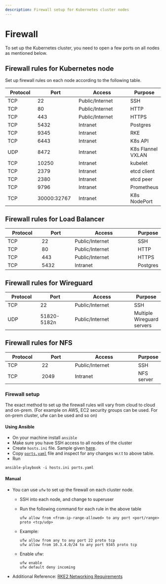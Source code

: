```yaml
---
description: Firewall setup for Kubernetes cluster nodes
---
```


# Firewall

To set up the Kubernetes cluster, you need to open a few ports on all nodes as mentioned below.&#x20;

## Firewall rules for Kubernetes node

Set up firewall rules on each node according to the following table.&#x20;

<table><thead><tr><th width="126">Protocol</th><th width="144">Port</th><th width="272">Access</th><th>Purpose</th></tr></thead><tbody><tr><td>TCP</td><td>22</td><td>Public/Internet</td><td>SSH</td></tr><tr><td>TCP</td><td>80</td><td>Public/Internet</td><td>HTTP</td></tr><tr><td>TCP</td><td>443</td><td>Public/Internet</td><td>HTTPS</td></tr><tr><td>TCP</td><td>5432</td><td>Intranet</td><td>Postgres</td></tr><tr><td>TCP</td><td>9345</td><td>Intranet</td><td>RKE</td></tr><tr><td>TCP</td><td>6443</td><td>Intranet</td><td>K8s API</td></tr><tr><td>UDP</td><td>8472</td><td>Intranet</td><td>K8s Flannel VXLAN</td></tr><tr><td>TCP</td><td>10250</td><td>Intranet</td><td>kubelet</td></tr><tr><td>TCP</td><td>2379</td><td>Intranet</td><td>etcd client</td></tr><tr><td>TCP</td><td>2380</td><td>Intranet</td><td>etcd peer </td></tr><tr><td>TCP</td><td>9796</td><td>Intranet</td><td>Prometheus </td></tr><tr><td>TCP</td><td>30000:32767</td><td>Intranet</td><td>K8s NodePort </td></tr></tbody></table>

## Firewall rules for Load Balancer

<table><thead><tr><th width="126">Protocol</th><th width="144">Port</th><th width="272">Access</th><th>Purpose</th></tr></thead><tbody><tr><td>TCP</td><td>22</td><td>Public/Internet</td><td>SSH</td></tr><tr><td>TCP</td><td>80</td><td>Public/Internet</td><td>HTTP</td></tr><tr><td>TCP</td><td>443</td><td>Public/Internet</td><td>HTTPS</td></tr><tr><td>TCP</td><td>5432</td><td>Intranet</td><td>Postgres</td></tr></tbody></table>

## Firewall rules for Wireguard

<table><thead><tr><th width="126">Protocol</th><th width="144">Port</th><th width="272">Access</th><th>Purpose</th></tr></thead><tbody><tr><td>TCP</td><td>22</td><td>Public/Internet</td><td>SSH</td></tr><tr><td>UDP</td><td>51820-5182n</td><td>Public/Internet</td><td>Multiple Wireguard servers</td></tr></tbody></table>

## Firewall rules for NFS

<table><thead><tr><th width="126">Protocol</th><th width="144">Port</th><th width="272">Access</th><th>Purpose</th></tr></thead><tbody><tr><td>TCP</td><td>22</td><td>Public/Internet</td><td>SSH</td></tr><tr><td>TCP</td><td>2049</td><td>Intranet</td><td>NFS server</td></tr></tbody></table>

### Firewall setup&#x20;

The exact method to set up the firewall rules will vary from cloud to cloud and on-prem. (For example on AWS, EC2 security groups can be used. For on-prem cluster, ufw can be used and so on)

#### Using Ansible

* On your machine install `ansible`
* Make sure you have SSH access to all nodes of the cluster
* Create `hosts.ini` file. Sample given [here](https://github.com/OpenG2P/openg2p-deployment/tree/main/ansible).
* Copy [`ports.yaml`](https://github.com/OpenG2P/openg2p-deployment/blob/main/ansible/ports.yaml) file and inspect for any changes w.r.t to above table.
* Run

```shell-session
ansible-playbook -i hosts.ini ports.yaml
```

#### Manual

* You can use `ufw` to set up the firewall on each cluster node.
  * SSH into each node, and change to superuser
  *   Run the following command for each rule in the above table

      ```
      ufw allow from <from-ip-range-allowed> to any port <port/range> proto <tcp/udp>
      ```
  *   Example:

      ```
      ufw allow from any to any port 22 proto tcp
      ufw allow from 10.3.4.0/24 to any port 9345 proto tcp
      ```
  *   Enable ufw:

      ```
      ufw enable
      ufw default deny incoming
      ```
* Additional Reference: [RKE2 Networking Requirements](https://docs.rke2.io/install/requirements#networking)

